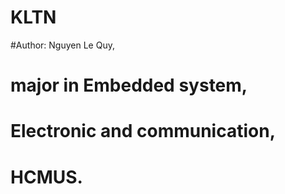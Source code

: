 # KLTN
#Author: Nguyen Le Quy, 
#        major in Embedded system, 
#        Electronic and communication,
#        HCMUS.